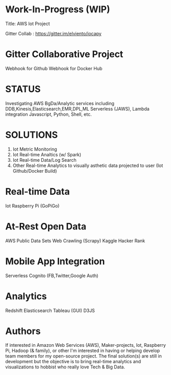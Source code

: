 # Work-In-Progress (WIP)
Title: AWS Iot Project

Gitter Collab : https://gitter.im/elviento/iocapy

# Gitter Collaborative Project 
Webhook for Github
Webhook for Docker Hub

# STATUS
Investigating AWS BgDa/Analytic services including DDB,Kinesis,Elasticsearch,EMR,DPL,ML
Serverless (JAWS), Lambda integration
Javascript, Python, Shell, etc.

# SOLUTIONS
1. Iot Metric Monitoring
2. Iot Real-time Analtics (w/ Spark)
3. Iot Real-time Data/Log Search
4. Other Real-time Analytics to visually asthetic data projected to user (Iot Github/Docker Build)

# Real-time Data
Iot Raspberry Pi (GoPiGo)

# At-Rest Open Data
AWS Public Data Sets
Web Crawling (Scrapy)
Kaggle
Hacker Rank

# Mobile App Integration
Serverless
Cognito (FB,Twitter,Google Auth)

# Analytics
Redshift
Elasticsearch 
Tableau (GUI)
D3JS

# Authors
If interested in Amazon Web Services (AWS), Maker-projects, Iot, Raspberry Pi, Hadoop (& family), or other I'm interested in having or helping develop team members for my open-source project.  The final solution(s) are still in development but the objective is to bring real-time analytics and visualizations to hobbist who really love Tech & Big Data.

